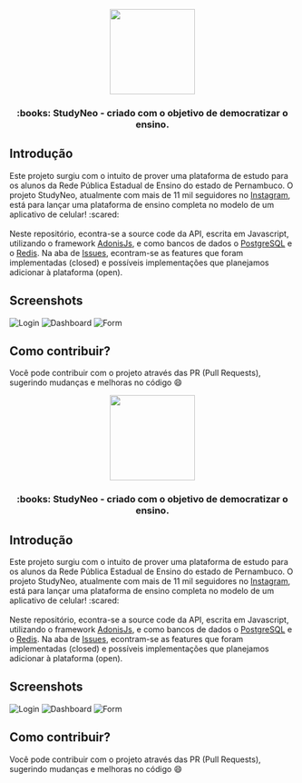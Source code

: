 <p align="center">
  <img src="https://i.imgur.com/d2EFnjW.png"  height="150"/>
</p>

<h3 align="center">
  :books: StudyNeo - criado com o objetivo de democratizar o ensino.
</h3>

## Introdução


Este projeto surgiu com o intuito de prover uma plataforma de estudo para os alunos da Rede Pública Estadual de Ensino do estado de Pernambuco. O projeto StudyNeo, atualmente com mais de 11 mil seguidores no [Instagram](https://www.instagram.com/study.neo/), está para lançar uma plataforma de ensino completa no modelo de um aplicativo de celular! :scared:
<br/>
<br/>
Neste repositório, econtra-se a source code da API, escrita em Javascript, utilizando o framework [AdonisJs](https://adonisjs.com/), e como bancos de dados o [PostgreSQL](https://www.postgresql.org/) e o [Redis](https://redis.io/). Na aba de [Issues](https://github.com/RennanPrysthon/StdyNeo-api/issues), econtram-se as features que foram implementadas (closed) e possíveis implementações que planejamos adicionar à plataforma (open).


## Screenshots
![Login](https://i.imgur.com/j2dL0wm.png)
![Dashboard](https://i.imgur.com/8LmvMrH.png)
![Form](https://i.imgur.com/1w5O9Bs.png)

## Como contribuir?

Você pode contribuir com o projeto através das PR (Pull Requests), sugerindo mudanças e melhoras no código :smile:
<p align="center">
  <img src="https://i.imgur.com/d2EFnjW.png"  height="150"/>
</p>

<h3 align="center">
  :books: StudyNeo - criado com o objetivo de democratizar o ensino.
</h3>

## Introdução


Este projeto surgiu com o intuito de prover uma plataforma de estudo para os alunos da Rede Pública Estadual de Ensino do estado de Pernambuco. O projeto StudyNeo, atualmente com mais de 11 mil seguidores no [Instagram](https://www.instagram.com/study.neo/), está para lançar uma plataforma de ensino completa no modelo de um aplicativo de celular! :scared:
<br/>
<br/>
Neste repositório, econtra-se a source code da API, escrita em Javascript, utilizando o framework [AdonisJs](https://adonisjs.com/), e como bancos de dados o [PostgreSQL](https://www.postgresql.org/) e o [Redis](https://redis.io/). Na aba de [Issues](https://github.com/RennanPrysthon/StdyNeo-api/issues), econtram-se as features que foram implementadas (closed) e possíveis implementações que planejamos adicionar à plataforma (open).


## Screenshots
![Login](https://i.imgur.com/j2dL0wm.png)
![Dashboard](https://i.imgur.com/8LmvMrH.png)
![Form](https://i.imgur.com/1w5O9Bs.png)

## Como contribuir?

Você pode contribuir com o projeto através das PR (Pull Requests), sugerindo mudanças e melhoras no código :smile:
